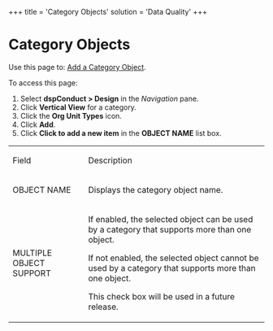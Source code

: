 +++
title = 'Category Objects'
solution = 'Data Quality'
+++

# Category Objects

<div class="use">

Use this page to: [Add a Category
Object](../Use_Cases/Add_a_Category_Object.htm).

</div>

To access this page:

1.  Select **dspConduct \> Design** in the *Navigation* pane.
2.  Click **Vertical View** for a category.
3.  Click the **Org Unit Types** icon.
4.  Click **Add**.
5.  Click **Click to add a new item** in the **OBJECT NAME** list box.

<table>
<tbody>
<tr class="odd">
<td><p>Field</p></td>
<td><p>Description</p></td>
</tr>
<tr class="even">
<td><p>OBJECT NAME</p></td>
<td><p>Displays the category object name.</p></td>
</tr>
<tr class="odd">
<td><p>MULTIPLE OBJECT SUPPORT</p></td>
<td><p>If enabled, the selected object can be used by a category that supports more than one object.</p>
<p>If not enabled, the selected object cannot be used by a category that supports more than one object.</p>
<p>This check box will be used in a future release.</p></td>
</tr>
</tbody>
</table>

##

